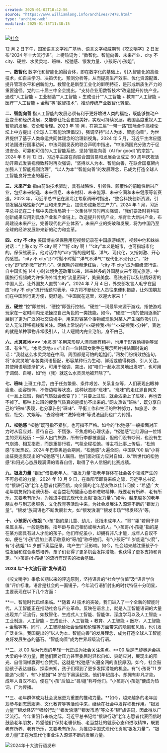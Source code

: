 ```yaml
---
created: 2025-01-02T10:42:56
source: "https://www.williamlong.info/archives/7478.html"
type: "archive-web"
modified: 2025-01-15T11:38:15
---
```


[![社会](https://www.williamlong.info/logo/Society.gif)](https://www.williamlong.info/tag/Society.html)

12 月 2 日下午，国家语言文字推广基地、语言文字权威期刊《咬文嚼字》2 日发布“2024 年十大流行语”。上榜热词为：“数智化、智能向善、未来产业、city 不 city、硬控、水灵灵地、班味、松弛感、银发力量、小孩哥/小孩姐”。

**一、数智化** 数字化和智能化的融合体，即在数字化的基础上，引入智能化的高级技术，如自主学习、决策优化、预测分析等，从而提高生产效率、优化资源配置、提升管理水平和创新能力。数智化是新型工业化的鲜明特征，是形成新质生产力的重要途径。党的二十届三中全会提出，“支持企业用数智技术”改造提升传统产业。通过“人工智能 + 工业制造”“人工智能 + 生成设计”“人工智能 + 教育”“人工智能 + 医疗”“人工智能 + 金融”等“数智技术”，推动传统产业数智化转型。

**二、智能向善** 指人工智能的发展必须有利于更好增进人类的福祉，既能够推动产业变革和经济发展，又能够让社会更加美好，实现可持续发展。我国高度重视人工智能的发展、安全和治理。2023 年 10 月，在第三届“一带一路”国际合作高峰论坛上中方提出《全球人工智能治理倡议》，强调坚持“以人为本、智能向善”，为世界提供了基于人类命运共同体理念的治理新视角。2024 年 5 月，习近平主席应邀对法国进行国事访问，中法两国发表的联合声明中指出，“中法两国充分致力于促进安全、可靠和可信的人工智能系统，坚持‘智能向善（AI for good）’的宗旨”。2024 年 6 月 12 日，习近平主席在向联合国贸易和发展会议成立 60 周年庆祝活动开幕式发表视频致辞时再次强调，“坚持以人为本、智能向善，在联合国框架内加强人工智能规则治理”。“以人为本”“智能向善”的发展理念，已成为打造全球人工智能良好生态的基石。

**三、未来产业** 指由前沿技术驱动，具有战略性、引领性、颠覆性的前瞻性新兴产业，包括未来制造、未来信息、未来材料、未来能源、未来空间和未来健康等新赛道。2023 年，习近平总书记在黑龙江考察调研时指出，“整合科技创新资源，引领发展战略性新兴产业和未来产业，加快形成新质生产力”。2024 年 1 月，习近平总书记在二十届中央政治局第十一次集体学习时再次强调，“我们要及时将科技创新成果应用到具体产业和产业链上，改造提升传统产业，培育壮大新兴产业，布局建设未来产业，完善现代化产业体系”。未来产业的突破和发展，将为中国乃至全球的经济发展带来新的动力和变革。

**四、city 不 city** 美国博主保保熊用短视频记录在中国旅游经历，视频中他和妹妹对话：“上海 city 不 city 啊？”“好 city 啊！”“city”本义是城市，也可指城市化的。保保熊表示，他对话中的“city”指的是时髦、洋气、现代化，又指刺激、开心的感觉。“city 不 city”即“时髦不时髦”“洋气不洋气”“现代化不现代化”，“好 city”即“好刺激”“好开心”。保保熊的视频走红后，“city 不 city”成为超级流行语。自中国实施 144 小时过境免签政策以来，越来越多的外国朋友来华观光旅游，中国旅行视频成为许多海外博主的“流量密码”，美景美食、高铁出行以及热情好客的中国人民，让外国友人直赞“city”。2024 年 7 月 4 日，外交部发言人毛宁在回应“city 不 city”流行话题时表示，中方将不断优化人员往来便利措施，让外国朋友们在中国旅行更方便，更舒适。“中国就在这里，欢迎大家来！”

**五、硬控** “控”即控制，“硬控”即强行控制。“硬控”一词最早来源于游戏，指使游戏玩家在一定时间内无法操控自己角色的一类技能。如今，“硬控”一词的使用逐渐扩展到了更为广泛的社交语境中，用来形容某个事物或现象对某人产生强烈吸引力，让人无法转移视线和关注。网络上常说的“××硬控我×秒”“××硬控我×分钟”，表达的就是某种事物非常吸引人，让人短期内完全沦陷，身不由己。

**六、水灵灵地×××** “水灵灵”多用来形容人漂亮而有精神，也用于形容动植物等润泽、有生气。“水灵灵地×××”出自一位韩国女歌手在展示照片拼贴画时说的话：“我就这么水灵灵地在中间，周围都是可怕的姐姐们。”网友们纷纷效仿造句，将“水灵灵地”与各类词语搭配，形容某种行为生动、鲜活或值得称道、引人关注。其使用语境逐渐扩大，可用于强调、突出，如“咱们一起水灵灵地出发吧”，也可用于调侃、自嘲，如“他（我）就这么水灵灵地被开除了”。

**七、班味** 上班工作后，由于任务繁重、条件艰苦、关系复杂等，人们表现出眼神疲惫、面容憔悴、不修边幅等状态。这种状态即“班味”。“班味”的走红源自网文《一旦上过班，你的气质就会改变了》：“只要上过班，就会沾染上了班味，再也去不掉了。那种上过班的疲惫气质真的是模仿不出来的。”网友热议“班味”，既分享自己的“班味”表现，也分享告别“班味”、平衡工作和生活的种种努力，如旅游、休假、社交、文娱等。“去除班味”“洗掉班味”等说法因此也广为传播。

**八、松弛感** “松弛”既可指不紧张，也可指不严格。如今的“松弛感”一般指面对压力时从容应对、善待自己、不慌张、不焦虑的心理状态。“松弛感”走红源自一位博主的旁观经历：一家人出门旅游，所有行李都被退回，但他们没有吵闹，也没有生气崩溃、相互指责，而是重排行程，气氛全程松弛。博主将此事上传后，“松弛感”引发热议。2024 年巴黎奥运会期间，“松弛感”火遍全网。中国队“00 后”小将出征奥运表现出的“松弛感”引人瞩目。他们面对压力应对自如，以“新世代的松弛感”和阳光心态展现满满的青春自信，取得了令人信服的比赛成绩。

**九、银发力量** “银发”借指老年人，“银发力量”指老年群体在社会各个领域产生的不可忽视的力量。2024 年 10 月 9 日，在重阳节即将来临之际，习近平总书记给“银龄行动”老年志愿者代表回信，向全国的老年朋友致以佳节问候：“希望广大老年朋友保持老骥伏枥、老当益壮的健康心态和进取精神，既要老有所养、老有所乐，又要老有所为，为推进中国式现代化贡献‘银发力量’。”如今，越来越多的老年朋友参与到志愿服务、文化教育等活动中来，为社会发展注入源源不断的“银发力量”。“银发”族词语也不断发展壮大，如“银发浪潮”“银发市场”“银发经济”等。

**十、小孩哥/小孩姐** “小孩”指的是儿童、幼儿，泛指未成年人。“哥”“姐”若用于非亲属关系，一般是敬称，指年龄与自己相仿或稍大的人。“小孩哥/小孩姐”指的是在某方面具有过人才能的孩子。他们年纪虽小，却拥有非凡才能，成年人自叹不如，便在“小孩”后加上表示敬意的“哥/姐”称呼他们。有“小孩哥”11 岁能造“火箭”，有“小孩姐”14 岁创下奥运纪录，均产生广泛影响。如今，社会越来越注重孩子个性发展和综合素质培养，孩子们获得了更多机会发挥潜能，也获得了更多支持和肯定。“小孩哥/小孩姐”的流行有现实的社会基础。

**2024 年“十大流行语”发布说明**

《咬文嚼字》秉承长期以来的评选原则，坚持语言的“社会学价值”及“语言学价值”评价标准。语言是社会的一面镜子，今年流行语折射出的时代特征十分明显，主要表现在以下几个方面：

**一、智能时代已经来临。**随着 AI 技术的突破，我们进入了一个全新的智能时代，人工智能正在推动社会与产业革命。反映在语言上，就是人工智能语词的大量出现并广泛流行。如数智化、生成式人工智能、智能体、深度学习以及人工智能 + 工业制造、人工智能 + 生成设计、人工智能 + 教育、人工智能 + 医疗、人工智能 + 金融等等。同时，人工智能给社会治理和伦理等方面带来的隐患和风险，也引发广泛关注。我国提出的“以人为本、智能向善”的发展理念，成为打造全球人工智能良好发展生态的基石。“智能向善”成为世界超级流行语。

**二、以 00 后为代表的年轻一代正成为社会关注焦点。**00 后是巴黎奥运会挑大梁的中坚力量，而他们面对压力甚至委屈时轻松自如、爽朗应对，展现出的阳光、自信同样赢得社会赞赏。这就是“松弛感”火遍全网的直接原因。如今，社会鼓励孩子表达自我、探索未知，孩子们得到了更多发挥潜能的机会。有“小孩哥”11 岁能造“火箭”，有“小孩姐”14 岁创下奥运纪录。他们年纪虽小，却拥有非凡才能，成年人自叹不如，便在“小孩”后加上“哥/姐”称呼他们。“小孩哥/小孩姐”便成为热词，广为传播。

**三、老年群体成为社会发展更为重要的推动力量。**如今，越来越多的老年朋友参与到志愿服务、文化教育等等活动中来，继续在社会中发挥积极作用。“银发力量”“银发经济”“银龄行动”“银发浪潮”“银发市场”等众多“银”族语词，因此得以广泛流行。今年重阳节来临之际，习近平总书记给“银龄行动”老年志愿者代表回信时鼓励老年朋友，希望他们“保持老骥伏枥、老当益壮的健康心态和进取精神，既要老有所养、老有所乐，又要老有所为，为推进中国式现代化贡献‘银发力量’”。“银发力量”正在为现代化事业注入源源不断的发展力量。

![2024年十大流行语发布](https://www.williamlong.info/logo/Society.jpg)
